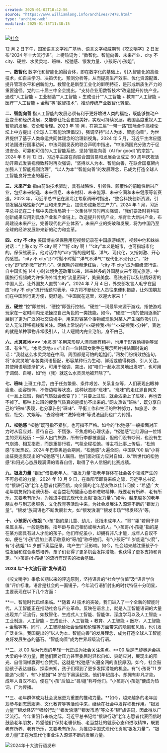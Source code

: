 ```yaml
---
created: 2025-01-02T10:42:56
source: "https://www.williamlong.info/archives/7478.html"
type: "archive-web"
modified: 2025-01-15T11:38:15
---
```


[![社会](https://www.williamlong.info/logo/Society.gif)](https://www.williamlong.info/tag/Society.html)

12 月 2 日下午，国家语言文字推广基地、语言文字权威期刊《咬文嚼字》2 日发布“2024 年十大流行语”。上榜热词为：“数智化、智能向善、未来产业、city 不 city、硬控、水灵灵地、班味、松弛感、银发力量、小孩哥/小孩姐”。

**一、数智化** 数字化和智能化的融合体，即在数字化的基础上，引入智能化的高级技术，如自主学习、决策优化、预测分析等，从而提高生产效率、优化资源配置、提升管理水平和创新能力。数智化是新型工业化的鲜明特征，是形成新质生产力的重要途径。党的二十届三中全会提出，“支持企业用数智技术”改造提升传统产业。通过“人工智能 + 工业制造”“人工智能 + 生成设计”“人工智能 + 教育”“人工智能 + 医疗”“人工智能 + 金融”等“数智技术”，推动传统产业数智化转型。

**二、智能向善** 指人工智能的发展必须有利于更好增进人类的福祉，既能够推动产业变革和经济发展，又能够让社会更加美好，实现可持续发展。我国高度重视人工智能的发展、安全和治理。2023 年 10 月，在第三届“一带一路”国际合作高峰论坛上中方提出《全球人工智能治理倡议》，强调坚持“以人为本、智能向善”，为世界提供了基于人类命运共同体理念的治理新视角。2024 年 5 月，习近平主席应邀对法国进行国事访问，中法两国发表的联合声明中指出，“中法两国充分致力于促进安全、可靠和可信的人工智能系统，坚持‘智能向善（AI for good）’的宗旨”。2024 年 6 月 12 日，习近平主席在向联合国贸易和发展会议成立 60 周年庆祝活动开幕式发表视频致辞时再次强调，“坚持以人为本、智能向善，在联合国框架内加强人工智能规则治理”。“以人为本”“智能向善”的发展理念，已成为打造全球人工智能良好生态的基石。

**三、未来产业** 指由前沿技术驱动，具有战略性、引领性、颠覆性的前瞻性新兴产业，包括未来制造、未来信息、未来材料、未来能源、未来空间和未来健康等新赛道。2023 年，习近平总书记在黑龙江考察调研时指出，“整合科技创新资源，引领发展战略性新兴产业和未来产业，加快形成新质生产力”。2024 年 1 月，习近平总书记在二十届中央政治局第十一次集体学习时再次强调，“我们要及时将科技创新成果应用到具体产业和产业链上，改造提升传统产业，培育壮大新兴产业，布局建设未来产业，完善现代化产业体系”。未来产业的突破和发展，将为中国乃至全球的经济发展带来新的动力和变革。

**四、city 不 city** 美国博主保保熊用短视频记录在中国旅游经历，视频中他和妹妹对话：“上海 city 不 city 啊？”“好 city 啊！”“city”本义是城市，也可指城市化的。保保熊表示，他对话中的“city”指的是时髦、洋气、现代化，又指刺激、开心的感觉。“city 不 city”即“时髦不时髦”“洋气不洋气”“现代化不现代化”，“好 city”即“好刺激”“好开心”。保保熊的视频走红后，“city 不 city”成为超级流行语。自中国实施 144 小时过境免签政策以来，越来越多的外国朋友来华观光旅游，中国旅行视频成为许多海外博主的“流量密码”，美景美食、高铁出行以及热情好客的中国人民，让外国友人直赞“city”。2024 年 7 月 4 日，外交部发言人毛宁在回应“city 不 city”流行话题时表示，中方将不断优化人员往来便利措施，让外国朋友们在中国旅行更方便，更舒适。“中国就在这里，欢迎大家来！”

**五、硬控** “控”即控制，“硬控”即强行控制。“硬控”一词最早来源于游戏，指使游戏玩家在一定时间内无法操控自己角色的一类技能。如今，“硬控”一词的使用逐渐扩展到了更为广泛的社交语境中，用来形容某个事物或现象对某人产生强烈吸引力，让人无法转移视线和关注。网络上常说的“××硬控我×秒”“××硬控我×分钟”，表达的就是某种事物非常吸引人，让人短期内完全沦陷，身不由己。

**六、水灵灵地×××** “水灵灵”多用来形容人漂亮而有精神，也用于形容动植物等润泽、有生气。“水灵灵地×××”出自一位韩国女歌手在展示照片拼贴画时说的话：“我就这么水灵灵地在中间，周围都是可怕的姐姐们。”网友们纷纷效仿造句，将“水灵灵地”与各类词语搭配，形容某种行为生动、鲜活或值得称道、引人关注。其使用语境逐渐扩大，可用于强调、突出，如“咱们一起水灵灵地出发吧”，也可用于调侃、自嘲，如“他（我）就这么水灵灵地被开除了”。

**七、班味** 上班工作后，由于任务繁重、条件艰苦、关系复杂等，人们表现出眼神疲惫、面容憔悴、不修边幅等状态。这种状态即“班味”。“班味”的走红源自网文《一旦上过班，你的气质就会改变了》：“只要上过班，就会沾染上了班味，再也去不掉了。那种上过班的疲惫气质真的是模仿不出来的。”网友热议“班味”，既分享自己的“班味”表现，也分享告别“班味”、平衡工作和生活的种种努力，如旅游、休假、社交、文娱等。“去除班味”“洗掉班味”等说法因此也广为传播。

**八、松弛感** “松弛”既可指不紧张，也可指不严格。如今的“松弛感”一般指面对压力时从容应对、善待自己、不慌张、不焦虑的心理状态。“松弛感”走红源自一位博主的旁观经历：一家人出门旅游，所有行李都被退回，但他们没有吵闹，也没有生气崩溃、相互指责，而是重排行程，气氛全程松弛。博主将此事上传后，“松弛感”引发热议。2024 年巴黎奥运会期间，“松弛感”火遍全网。中国队“00 后”小将出征奥运表现出的“松弛感”引人瞩目。他们面对压力应对自如，以“新世代的松弛感”和阳光心态展现满满的青春自信，取得了令人信服的比赛成绩。

**九、银发力量** “银发”借指老年人，“银发力量”指老年群体在社会各个领域产生的不可忽视的力量。2024 年 10 月 9 日，在重阳节即将来临之际，习近平总书记给“银龄行动”老年志愿者代表回信，向全国的老年朋友致以佳节问候：“希望广大老年朋友保持老骥伏枥、老当益壮的健康心态和进取精神，既要老有所养、老有所乐，又要老有所为，为推进中国式现代化贡献‘银发力量’。”如今，越来越多的老年朋友参与到志愿服务、文化教育等活动中来，为社会发展注入源源不断的“银发力量”。“银发”族词语也不断发展壮大，如“银发浪潮”“银发市场”“银发经济”等。

**十、小孩哥/小孩姐** “小孩”指的是儿童、幼儿，泛指未成年人。“哥”“姐”若用于非亲属关系，一般是敬称，指年龄与自己相仿或稍大的人。“小孩哥/小孩姐”指的是在某方面具有过人才能的孩子。他们年纪虽小，却拥有非凡才能，成年人自叹不如，便在“小孩”后加上表示敬意的“哥/姐”称呼他们。有“小孩哥”11 岁能造“火箭”，有“小孩姐”14 岁创下奥运纪录，均产生广泛影响。如今，社会越来越注重孩子个性发展和综合素质培养，孩子们获得了更多机会发挥潜能，也获得了更多支持和肯定。“小孩哥/小孩姐”的流行有现实的社会基础。

**2024 年“十大流行语”发布说明**

《咬文嚼字》秉承长期以来的评选原则，坚持语言的“社会学价值”及“语言学价值”评价标准。语言是社会的一面镜子，今年流行语折射出的时代特征十分明显，主要表现在以下几个方面：

**一、智能时代已经来临。**随着 AI 技术的突破，我们进入了一个全新的智能时代，人工智能正在推动社会与产业革命。反映在语言上，就是人工智能语词的大量出现并广泛流行。如数智化、生成式人工智能、智能体、深度学习以及人工智能 + 工业制造、人工智能 + 生成设计、人工智能 + 教育、人工智能 + 医疗、人工智能 + 金融等等。同时，人工智能给社会治理和伦理等方面带来的隐患和风险，也引发广泛关注。我国提出的“以人为本、智能向善”的发展理念，成为打造全球人工智能良好发展生态的基石。“智能向善”成为世界超级流行语。

**二、以 00 后为代表的年轻一代正成为社会关注焦点。**00 后是巴黎奥运会挑大梁的中坚力量，而他们面对压力甚至委屈时轻松自如、爽朗应对，展现出的阳光、自信同样赢得社会赞赏。这就是“松弛感”火遍全网的直接原因。如今，社会鼓励孩子表达自我、探索未知，孩子们得到了更多发挥潜能的机会。有“小孩哥”11 岁能造“火箭”，有“小孩姐”14 岁创下奥运纪录。他们年纪虽小，却拥有非凡才能，成年人自叹不如，便在“小孩”后加上“哥/姐”称呼他们。“小孩哥/小孩姐”便成为热词，广为传播。

**三、老年群体成为社会发展更为重要的推动力量。**如今，越来越多的老年朋友参与到志愿服务、文化教育等等活动中来，继续在社会中发挥积极作用。“银发力量”“银发经济”“银龄行动”“银发浪潮”“银发市场”等众多“银”族语词，因此得以广泛流行。今年重阳节来临之际，习近平总书记给“银龄行动”老年志愿者代表回信时鼓励老年朋友，希望他们“保持老骥伏枥、老当益壮的健康心态和进取精神，既要老有所养、老有所乐，又要老有所为，为推进中国式现代化贡献‘银发力量’”。“银发力量”正在为现代化事业注入源源不断的发展力量。

![2024年十大流行语发布](https://www.williamlong.info/logo/Society.jpg)
